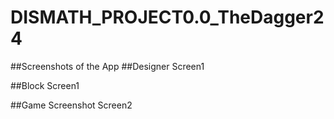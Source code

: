 # DISMATH_PROJECT0.0_TheDagger24

##Screenshots of the App
##Designer Screen1

##Block Screen1

##Game Screenshot Screen2

